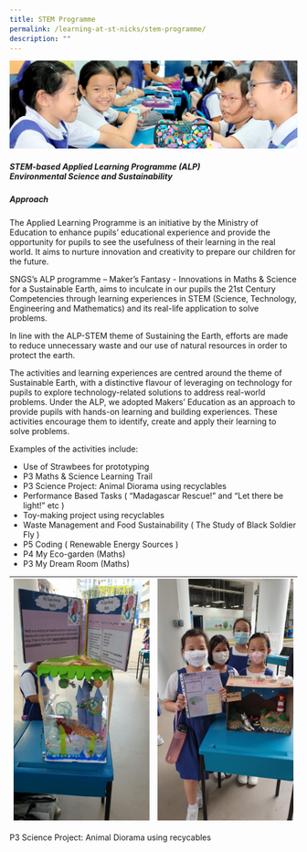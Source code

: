 ```yaml
---
title: STEM Programme
permalink: /learning-at-st-nicks/stem-programme/
description: ""
---
```

![](/images/01%20Banner%20Photos/learning-at-stnicks.jpg)

##### **STEM-based Applied Learning Programme (ALP)**<br>**Environmental Science and Sustainability**
  
##### **Approach**

The Applied Learning Programme is an initiative by the Ministry of Education to enhance pupils’ educational experience and provide the opportunity for pupils to see the usefulness of their learning in the real world. It aims to nurture innovation and creativity to prepare our children for the future.

SNGS’s ALP programme – Maker’s Fantasy - Innovations in Maths &amp; Science for a Sustainable Earth, aims to inculcate in our pupils the 21st Century Competencies through learning experiences in STEM (Science, Technology, Engineering and Mathematics) and its real-life application to solve problems.

In line with the ALP-STEM theme of Sustaining the Earth, efforts are made to reduce unnecessary waste and our use of natural resources in order to protect the earth.

The activities and learning experiences are centred around the theme of Sustainable Earth, with a distinctive flavour of leveraging on technology for pupils to explore technology-related solutions to address real-world problems. Under the ALP, we adopted Makers’ Education as an approach to provide pupils with hands-on learning and building experiences. These activities encourage them to identify, create and apply their learning to solve problems.

Examples of the activities include:  

*   Use of Strawbees for prototyping
*   P3 Maths &amp; Science Learning Trail
*   P3 Science Project: Animal Diorama using recyclables
*   Performance Based Tasks ( “Madagascar Rescue!” and “Let there be light!” etc )
*   Toy-making project using recyclables
*   Waste Management and Food Sustainability ( The Study of Black Soldier Fly )
*   P5 Coding ( Renewable Energy Sources )
*   P4 My Eco-garden (Maths)
*   P3 My Dream Room (Maths)

| ![](/images/02%20Learning%20@%20St%20Nicks/06%20STEM%20Programme/ALP%203%20P3%20Project%20Work-%20Animal%20Diorama.jpg) | ![](/images/02%20Learning%20@%20St%20Nicks/06%20STEM%20Programme/ALP%203%20Yay%20Great%20teamwork.jpg) | 
| -------- | -------- |

P3 Science Project: Animal Diorama using recycables


